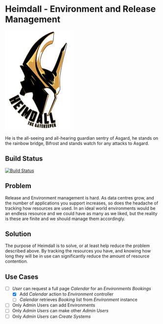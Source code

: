 # Heimdall - Environment and Release Management

![Heimdall](./web-app/images/Heimdall_gatekeeper.png)


He is the all-seeing and all-hearing guardian sentry of Asgard, he stands on the rainbow bridge, Bifrost and stands 
watch for any attacks to Asgard.

## Build Status

[![Build Status](https://travis-ci.org/willis7/Heimdall.svg?branch=master)](https://travis-ci.org/willis7/Heimdall)

## Problem

Release and Environment management is hard. As data centres grow, and the number of applications you support increases, 
so does the headache of tracking how resources are used. In an ideal world environments would be an endless resource and 
we could have as many as we liked, but the reality is these are finite and we should manage them accordingly.

## Solution

The purpose of Heimdall is to solve, or at least help reduce the problem described above. By tracking the resources you 
have, and knowing how long they will be in use can significantly reduce the amount of resource contention.

## Use Cases

- [ ] *User* can request a full page *Calendar* for an *Environments Bookings*
  - [x] Add *Calendar* action to *Environment* controller
  - [ ] *Calendar* retrieves *Booking* list from *Environment* instance
- [ ] Only Admin Users can add Environments
- [ ] Only *Admin Users* can make other *Admin Users*
- [ ] Only *Admin Users* can *Create Systems*